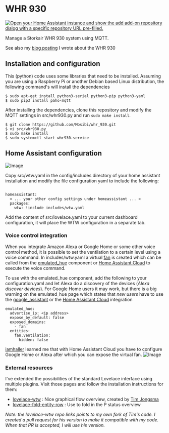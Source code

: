 # WHR 930


[![Open your Home Assistant instance and show the add add-on repository dialog with a specific repository URL pre-filled.](https://my.home-assistant.io/badges/supervisor_add_addon_repository.svg)](https://my.home-assistant.io/redirect/supervisor_add_addon_repository/?repository_url=https%3A%2F%2Fgithub.com%2F=SvenHamers%2Fwhr_930)


Manage a Storkair WHR 930 system using MQTT.

See also my [blog posting](https://blog.mosibi.nl/domotica/2017/12/31/control-a-storkair-zehnder-whr-930-ventilation-unit-using-mqtt.html) I wrote about the WHR 930


## Installation and configuration
This (python) code uses some libraries that need to be installed. Assuming you are using a Raspberry Pi or another Debian based Linux distribution, the following command's will install the dependencies

```lang=shell
$ sudo apt-get install python3-serial python3-pip python3-yaml
$ sudo pip3 install paho-mqtt
````

After installing the dependencies, clone this repository and modify the MQTT settings in src/whr930.py and run `sudo make install`.

```lang=shell
$ git clone https://github.com/Mosibi/whr_930.git
$ vi src/whr930.py
$ sudo make install
$ sudo systemctl start whr930.service
```

## Home Assistant configuration

![Image](images/ha-screenshot.png)

Copy src/wtw.yaml in the config/includes directory of your home assistant installation and modify the file configuration yaml to include the following:

```lang=yaml

homeassistant:
  < ... your other config settings under homeassistant ... >
  packages:
    wtw: !include includes/wtw.yaml

```

Add the content of src/lovelace.yaml to your current dashboard configuration, it will place the WTW configuration in a separate tab.

### Voice control integration
When you integrate Amazon Alexa or Google Home or some other voice control method, it is possible to set the ventilation to a certain level using a voice command. In includes/wtw.yaml a virtual [fan](https://www.home-assistant.io/integrations/fan.mqtt) is created which can be called from the [emulated_hue](https://www.home-assistant.io/integrations/emulated_hue/) component or [Home Assistant Cloud](https://www.nabucasa.com/) to execute the voice command.

To use with the emulated_hue component, add the following to your configuration.yaml and let Alexa do a discovery of the devices (*Alexa discover devices*). For Google Home users it may work, but there is a big warning on the emulated_hue page which states that *new users* have to use the [google_assistant](https://www.home-assistant.io/integrations/google_assistant/) or the [Home Assistant Cloud](https://www.home-assistant.io/integrations/cloud) integration

```lang=yaml
emulated_hue:
  advertise_ip: <ip address>
  expose_by_default: false
  exposed_domains:
    - fan
  entities:
    fan.ventilation:
      hidden: false
```

[iamhaller](https://github.com/iamhaller) learned me that with Home Assistant Cloud you have to configure Google Home or Alexa after which you can expose the virtual fan.
![Image](images/ha-cloud-ventilation.png)



### External resources
I've extended the possibilities of the standard Lovelace interface using multiple plugins. Visit those pages and follow the installation instructions for them:

* [lovelace-wtw](https://github.com/Mosibi/lovelace-wtw/tree/mosibi) : Nice graphical flow overview, created by [Tim Jongsma](https://github.com/timjong93)
* [lovelace-fold-entity-row](https://github.com/thomasloven/lovelace-fold-entity-row) : Use to fold in the P status overview

*Note: the lovelace-wtw repo links points to my own fork of Tim's code. I created a pull request for his version to make it compatible with my code. When that PR is accepted, I will use his version.*